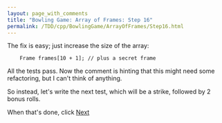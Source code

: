 ```yaml
---
layout: page_with_comments
title: "Bowling Game: Array of Frames: Step 16"
permalink: /TDD/cpp/BowlingGame/ArrayOfFrames/Step16.html
---
```


The fix is easy; just increase the size of the array:
```
    Frame frames[10 + 1]; // plus a secret frame
```

All the tests pass. Now the comment is hinting that this might need some refactoring, but I can't think of anything.

So instead, let's write the next test, which will be a strike, followed by 2 bonus rolls.

When that's done, click [Next](Step17.html)
